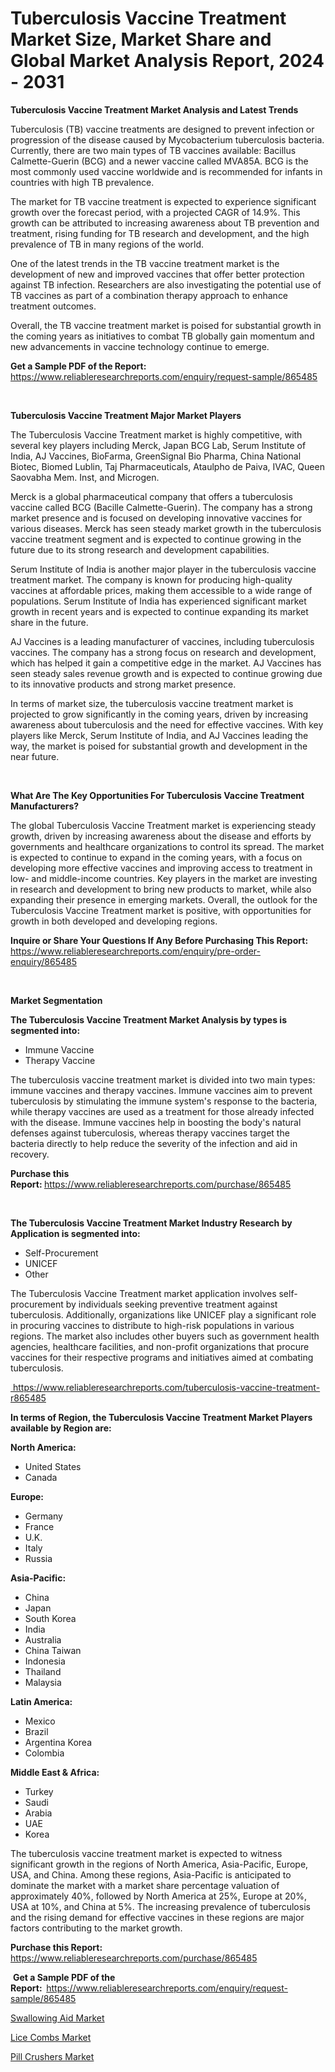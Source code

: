 <p><h1>Tuberculosis Vaccine Treatment Market Size, Market Share and Global Market Analysis Report, 2024 - 2031</h1></p><p><strong>Tuberculosis Vaccine Treatment Market Analysis and Latest Trends</strong></p>
<p><p>Tuberculosis (TB) vaccine treatments are designed to prevent infection or progression of the disease caused by Mycobacterium tuberculosis bacteria. Currently, there are two main types of TB vaccines available: Bacillus Calmette-Guerin (BCG) and a newer vaccine called MVA85A. BCG is the most commonly used vaccine worldwide and is recommended for infants in countries with high TB prevalence.</p><p>The market for TB vaccine treatment is expected to experience significant growth over the forecast period, with a projected CAGR of 14.9%. This growth can be attributed to increasing awareness about TB prevention and treatment, rising funding for TB research and development, and the high prevalence of TB in many regions of the world.</p><p>One of the latest trends in the TB vaccine treatment market is the development of new and improved vaccines that offer better protection against TB infection. Researchers are also investigating the potential use of TB vaccines as part of a combination therapy approach to enhance treatment outcomes.</p><p>Overall, the TB vaccine treatment market is poised for substantial growth in the coming years as initiatives to combat TB globally gain momentum and new advancements in vaccine technology continue to emerge.</p></p>
<p><strong>Get a Sample PDF of the Report:&nbsp;</strong> <a href="https://www.reliableresearchreports.com/enquiry/request-sample/865485">https://www.reliableresearchreports.com/enquiry/request-sample/865485</a></p>
<p>&nbsp;</p>
<p><strong>Tuberculosis Vaccine Treatment Major Market Players</strong></p>
<p><p>The Tuberculosis Vaccine Treatment market is highly competitive, with several key players including Merck, Japan BCG Lab, Serum Institute of India, AJ Vaccines, BioFarma, GreenSignal Bio Pharma, China National Biotec, Biomed Lublin, Taj Pharmaceuticals, Ataulpho de Paiva, IVAC, Queen Saovabha Mem. Inst, and Microgen.</p><p>Merck is a global pharmaceutical company that offers a tuberculosis vaccine called BCG (Bacille Calmette-Guerin). The company has a strong market presence and is focused on developing innovative vaccines for various diseases. Merck has seen steady market growth in the tuberculosis vaccine treatment segment and is expected to continue growing in the future due to its strong research and development capabilities.</p><p>Serum Institute of India is another major player in the tuberculosis vaccine treatment market. The company is known for producing high-quality vaccines at affordable prices, making them accessible to a wide range of populations. Serum Institute of India has experienced significant market growth in recent years and is expected to continue expanding its market share in the future.</p><p>AJ Vaccines is a leading manufacturer of vaccines, including tuberculosis vaccines. The company has a strong focus on research and development, which has helped it gain a competitive edge in the market. AJ Vaccines has seen steady sales revenue growth and is expected to continue growing due to its innovative products and strong market presence.</p><p>In terms of market size, the tuberculosis vaccine treatment market is projected to grow significantly in the coming years, driven by increasing awareness about tuberculosis and the need for effective vaccines. With key players like Merck, Serum Institute of India, and AJ Vaccines leading the way, the market is poised for substantial growth and development in the near future.</p></p>
<p>&nbsp;</p>
<p><strong>What Are The Key Opportunities For Tuberculosis Vaccine Treatment Manufacturers?</strong></p>
<p><p>The global Tuberculosis Vaccine Treatment market is experiencing steady growth, driven by increasing awareness about the disease and efforts by governments and healthcare organizations to control its spread. The market is expected to continue to expand in the coming years, with a focus on developing more effective vaccines and improving access to treatment in low- and middle-income countries. Key players in the market are investing in research and development to bring new products to market, while also expanding their presence in emerging markets. Overall, the outlook for the Tuberculosis Vaccine Treatment market is positive, with opportunities for growth in both developed and developing regions.</p></p>
<p><strong>Inquire or Share Your Questions If Any Before Purchasing This Report:</strong> <a href="https://www.reliableresearchreports.com/enquiry/pre-order-enquiry/865485">https://www.reliableresearchreports.com/enquiry/pre-order-enquiry/865485</a></p>
<p>&nbsp;</p>
<p><strong>Market Segmentation</strong></p>
<p><strong>The Tuberculosis Vaccine Treatment Market Analysis by types is segmented into:</strong></p>
<p><ul><li>Immune Vaccine</li><li>Therapy Vaccine</li></ul></p>
<p><p>The tuberculosis vaccine treatment market is divided into two main types: immune vaccines and therapy vaccines. Immune vaccines aim to prevent tuberculosis by stimulating the immune system's response to the bacteria, while therapy vaccines are used as a treatment for those already infected with the disease. Immune vaccines help in boosting the body's natural defenses against tuberculosis, whereas therapy vaccines target the bacteria directly to help reduce the severity of the infection and aid in recovery.</p></p>
<p><strong>Purchase this Report:&nbsp;</strong><a href="https://www.reliableresearchreports.com/purchase/865485">https://www.reliableresearchreports.com/purchase/865485</a></p>
<p>&nbsp;</p>
<p><strong>The Tuberculosis Vaccine Treatment Market Industry Research by Application is segmented into:</strong></p>
<p><ul><li>Self-Procurement</li><li>UNICEF</li><li>Other</li></ul></p>
<p><p>The Tuberculosis Vaccine Treatment market application involves self-procurement by individuals seeking preventive treatment against tuberculosis. Additionally, organizations like UNICEF play a significant role in procuring vaccines to distribute to high-risk populations in various regions. The market also includes other buyers such as government health agencies, healthcare facilities, and non-profit organizations that procure vaccines for their respective programs and initiatives aimed at combating tuberculosis.</p></p>
<p><a href="https://www.reliableresearchreports.com/tuberculosis-vaccine-treatment-r865485">&nbsp;https://www.reliableresearchreports.com/tuberculosis-vaccine-treatment-r865485</a></p>
<p><strong>In terms of Region, the Tuberculosis Vaccine Treatment Market Players available by Region are:</strong></p>
<p>
    <p> <strong> North America: </strong>
        <ul>
            <li>United States</li>
            <li>Canada</li>
        </ul>
        </p> 
    <p> <strong> Europe: </strong>
        <ul>
            <li>Germany</li>
            <li>France</li>
            <li>U.K.</li>
            <li>Italy</li>
            <li>Russia</li>
        </ul>
        </p> 
    <p> <strong> Asia-Pacific: </strong>
        <ul>
            <li>China</li>
            <li>Japan</li>
            <li>South Korea</li>
            <li>India</li>
            <li>Australia</li>
            <li>China Taiwan</li>
            <li>Indonesia</li>
            <li>Thailand</li>
            <li>Malaysia</li>
        </ul>
        </p> 
    <p> <strong> Latin America: </strong>
        <ul>
            <li>Mexico</li>
            <li>Brazil</li>
            <li>Argentina Korea</li>
            <li>Colombia</li>
        </ul>
        </p> 
    <p> <strong> Middle East & Africa: </strong>
        <ul>
            <li>Turkey</li>
            <li>Saudi</li>
            <li>Arabia</li>
            <li>UAE</li>
            <li>Korea</li>
        </ul>
    </p>
    </p>
<p><p>The tuberculosis vaccine treatment market is expected to witness significant growth in the regions of North America, Asia-Pacific, Europe, USA, and China. Among these regions, Asia-Pacific is anticipated to dominate the market with a market share percentage valuation of approximately 40%, followed by North America at 25%, Europe at 20%, USA at 10%, and China at 5%. The increasing prevalence of tuberculosis and the rising demand for effective vaccines in these regions are major factors contributing to the market growth.</p></p>
<p><strong>Purchase this Report: </strong><a href="https://www.reliableresearchreports.com/purchase/865485">https://www.reliableresearchreports.com/purchase/865485</a></p>
<p>&nbsp;<strong>Get a Sample PDF of the Report:&nbsp;&nbsp;</strong><a href="https://www.reliableresearchreports.com/enquiry/request-sample/865485">https://www.reliableresearchreports.com/enquiry/request-sample/865485</a></p>
<p><strong></strong></p>
<p><p><a href="https://github.com/nancykennedykellievqfqt2/Market-Research-Report-List-3/blob/main/swallowing-aid-market.md">Swallowing Aid Market</a></p><p><a href="https://github.com/susanjprice2023/Market-Research-Report-List-2/blob/main/lice-combs-market.md">Lice Combs Market</a></p><p><a href="https://github.com/seekum/Market-Research-Report-List-3/blob/main/pill-crushers-market.md">Pill Crushers Market</a></p></p>